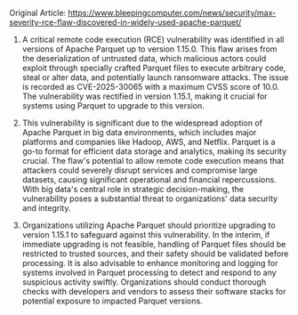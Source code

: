 Original Article: https://www.bleepingcomputer.com/news/security/max-severity-rce-flaw-discovered-in-widely-used-apache-parquet/

1) A critical remote code execution (RCE) vulnerability was identified in all versions of Apache Parquet up to version 1.15.0. This flaw arises from the deserialization of untrusted data, which malicious actors could exploit through specially crafted Parquet files to execute arbitrary code, steal or alter data, and potentially launch ransomware attacks. The issue is recorded as CVE-2025-30065 with a maximum CVSS score of 10.0. The vulnerability was rectified in version 1.15.1, making it crucial for systems using Parquet to upgrade to this version.

2) This vulnerability is significant due to the widespread adoption of Apache Parquet in big data environments, which includes major platforms and companies like Hadoop, AWS, and Netflix. Parquet is a go-to format for efficient data storage and analytics, making its security crucial. The flaw's potential to allow remote code execution means that attackers could severely disrupt services and compromise large datasets, causing significant operational and financial repercussions. With big data's central role in strategic decision-making, the vulnerability poses a substantial threat to organizations' data security and integrity.

3) Organizations utilizing Apache Parquet should prioritize upgrading to version 1.15.1 to safeguard against this vulnerability. In the interim, if immediate upgrading is not feasible, handling of Parquet files should be restricted to trusted sources, and their safety should be validated before processing. It is also advisable to enhance monitoring and logging for systems involved in Parquet processing to detect and respond to any suspicious activity swiftly. Organizations should conduct thorough checks with developers and vendors to assess their software stacks for potential exposure to impacted Parquet versions.